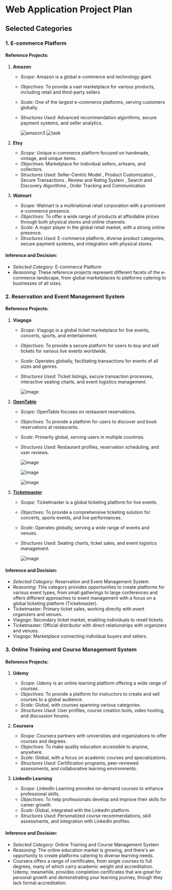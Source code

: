 # Web Application Project Plan

## Selected Categories

### 1. E-commerce Platform
#### Reference Projects:
1. **Amazon**
   - *Scope:* Amazon is a global e-commerce and technology giant.
   - *Objectives:* To provide a vast marketplace for various products, including retail and third-party sellers
   - *Scale:* One of the largest e-commerce platforms, serving customers globally.
   - *Structures Used:* Advanced recommendation algorithms, secure payment systems, and seller analytics.
     
     ![amazon3](https://github.com/shhumen/project_plan/assets/70858596/0d906320-b949-4efc-8693-ff2bdb8dcde5)
     ![task](https://github.com/shhumen/project_plan/assets/70858596/fd229378-9654-4031-b0a6-30b0c51ad6b9)

2. **Etsy** 
   - *Scope:* Unique e-commerce platform focused on handmade, vintage, and unique items.
   - *Objectives:* Marketplace for individual sellers, artisans, and collectors.
   - *Structures Used:* Seller-Centric Model , Product Customization , Secure Transactions , Review and Rating System , Search and Discovery Algorithms , Order Tracking and Communication
     
3. **Walmart**
   - *Scope:* Walmart is a multinational retail corporation with a prominent e-commerce presence.
   - *Objectives:* To offer a wide range of products at affordable prices through both physical stores and online channels.
   - *Scale:* A major player in the global retail market, with a strong online presence.
   - *Structures Used:* E-commerce platform, diverse product categories, secure payment systems, and integration with physical stores.
     
#### **Inference and Decision:**
- *Selected Category:* E-commerce Platform
- *Reasoning:* These reference projects represent different facets of the e-commerce landscape, from global marketplaces to platforms catering to businesses of all sizes.
  
### 2. Reservation and Event Management System
#### Reference Projects:

1. **Viagogo**
   - *Scope*: Viagogo is a global ticket marketplace for live events, concerts, sports, and entertainment.
   - *Objectives*: To provide a secure platform for users to buy and sell tickets for various live events worldwide.
   - *Scale*: Operates globally, facilitating transactions for events of all sizes and genres.
   - *Structures Used*: Ticket listings, secure transaction processes, interactive seating charts, and event logistics management.
     
       ![image](https://github.com/shhumen/project_plan/assets/70858596/4480dd7c-1124-487a-bc87-0d19f12702a7)
     


2. [**OpenTable**](https://www.opentable.com/)
   - *Scope*: OpenTable focuses on restaurant reservations.
   - *Objectives*: To provide a platform for users to discover and book reservations at restaurants.
   - *Scale*: Primarily global, serving users in multiple countries.
   - *Structures Used*: Restaurant profiles, reservation scheduling, and user reviews.
  
     ![image](https://github.com/shhumen/project_plan/assets/70858596/5cfb12f0-5d00-4f48-946a-d885f4995d42)

     ![image](https://github.com/shhumen/project_plan/assets/70858596/3775b99e-c2ef-4ac3-9498-e64d2a3c1b10)

     ![image](https://github.com/shhumen/project_plan/assets/70858596/46906158-54f8-4332-a425-af98e79721db)



3. [**Ticketmaster**](https://www.ticketmaster.com/)
   - *Scope*: Ticketmaster is a global ticketing platform for live events.
   - *Objectives*: To provide a comprehensive ticketing solution for concerts, sports events, and live performances.
   - *Scale*: Operates globally, serving a wide range of events and venues.
   - *Structures Used*: Seating charts, ticket sales, and event logistics management.
     
     ![image](https://github.com/shhumen/project_plan/assets/70858596/f61848e1-bb19-4599-bd27-d690adb0e91b)


#### Inference and Decision:
- *Selected Category*: Reservation and Event Management System
- *Reasoning*: This category provides opportunities to create platforms for various event types, from small gatherings to large conferences and offers different approaches to event management with a focus on a global ticketing platform (Ticketmaster).
- Ticketmaster: Primary ticket sales, working directly with event organizers and venues.
- Viagogo: Secondary ticket market, enabling individuals to resell tickets.
- Ticketmaster: Official distributor with direct relationships with organizers and venues.
- Viagogo: Marketplace connecting individual buyers and sellers.

### 3. Online Training and Course Management System
#### Reference Projects:

1. **Udemy**
   - *Scope*: Udemy is an online learning platform offering a wide range of courses.
   - *Objectives*: To provide a platform for instructors to create and sell courses to a global audience.
   - *Scale*: Global, with courses spanning various categories.
   - *Structures Used*: User profiles, course creation tools, video hosting, and discussion forums.

2. **Coursera**
   - *Scope*: Coursera partners with universities and organizations to offer courses and degrees.
   - *Objectives*: To make quality education accessible to anyone, anywhere.
   - *Scale*: Global, with a focus on academic courses and specializations.
   - *Structures Used*: Certification programs, peer-reviewed assessments, and collaborative learning environments.

3. **LinkedIn Learning**
   - *Scope*: LinkedIn Learning provides on-demand courses to enhance professional skills.
   - *Objectives*: To help professionals develop and improve their skills for career growth.
   - *Scale*: Global, integrated with the LinkedIn platform.
   - *Structures Used*: Personalized course recommendations, skill assessments, and integration with LinkedIn profiles.

#### Inference and Decision:
- *Selected Category*: Online Training and Course Management System
- *Reasoning*: The online education market is growing, and there's an opportunity to create platforms catering to diverse learning needs.
- Coursera offers a range of certificates, from single courses to full degrees, many of which carry academic weight and accreditation. Udemy, meanwhile, provides completion certificates that are great for personal growth and demonstrating your learning journey, though they lack formal accreditation.
